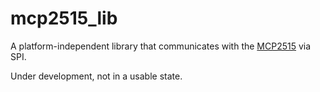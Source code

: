 # mcp2515_lib

A platform-independent library that communicates with the [MCP2515](http://ww1.microchip.com/downloads/en/DeviceDoc/21801d.pdf) via SPI.

Under development, not in a usable state.
